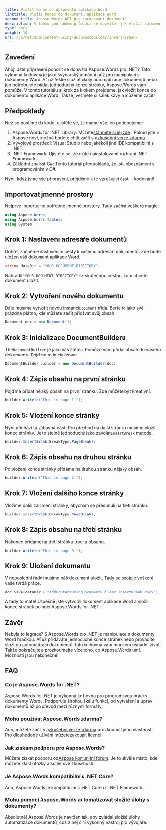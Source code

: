 ```yaml
---
title: Vložit konec do dokumentu aplikace Word
linktitle: Vložit konec do dokumentu aplikace Word
second_title: Aspose.Words API pro zpracování dokumentů
description: V tomto podrobném průvodci se dozvíte, jak vložit zalomení do dokumentu aplikace Word pomocí Aspose.Words for .NET. Ideální pro vývojáře, kteří chtějí zvládnout manipulaci s dokumenty.
type: docs
weight: 10
url: /cs/net/add-content-using-documentbuilder/insert-break/
---
```

## Zavedení

Ahoj! Jste připraveni ponořit se do světa Aspose.Words pro .NET? Tato výkonná knihovna je jako švýcarský armádní nůž pro manipulaci s dokumenty Word. Ať už řešíte složité úkoly automatizace dokumentů nebo jen potřebujete přidat jednoduchý konec stránky, Aspose.Words vám pomůže. V tomto tutoriálu si krok za krokem projdeme, jak vložit konce do dokumentu aplikace Word. Takže, vezměte si šálek kávy a můžeme začít!

## Předpoklady

Než se pustíme do kódu, ujistěte se, že máme vše, co potřebujeme:

1.  Aspose.Words for .NET Library: Můžete[stáhněte si jej zde](https://releases.aspose.com/words/net/) . Pokud jste v Aspose noví, možná budete chtít začít s a[zkušební verze zdarma](https://releases.aspose.com/).
2. Vývojové prostředí: Visual Studio nebo jakékoli jiné IDE kompatibilní s .NET.
3. .NET Framework: Ujistěte se, že máte nainstalované rozhraní .NET Framework.
4. Základní znalost C#: Tento tutoriál předpokládá, že jste obeznámeni s programováním v C#.

Nyní, když jsme vše připraveni, přejděme k té vzrušující části – kódování!

## Importovat jmenné prostory

Nejprve importujme potřebné jmenné prostory. Tady začíná veškerá magie.

```csharp
using Aspose.Words;
using Aspose.Words.Tables;
using System;
```

## Krok 1: Nastavení adresáře dokumentů

Dobře, začněme nastavením cesty k našemu adresáři dokumentů. Zde bude uložen váš dokument aplikace Word.

```csharp
string dataDir = "YOUR DOCUMENT DIRECTORY";
```

 Nahradit`"YOUR DOCUMENT DIRECTORY"` se skutečnou cestou, kam chcete dokument uložit.

## Krok 2: Vytvoření nového dokumentu

 Dále musíme vytvořit novou instanci`Document` třída. Berte to jako své prázdné plátno, kde můžete začít přidávat svůj obsah.

```csharp
Document doc = new Document();
```

## Krok 3: Inicializace DocumentBuilderu

The`DocumentBuilder` je jako váš štětec. Pomůže vám přidat obsah do vašeho dokumentu. Pojďme to inicializovat.

```csharp
DocumentBuilder builder = new DocumentBuilder(doc);
```

## Krok 4: Zápis obsahu na první stránku

Pojďme přidat nějaký obsah na první stránku. Zde můžete být kreativní.

```csharp
builder.Writeln("This is page 1.");
```

## Krok 5: Vložení konce stránky

 Nyní přichází ta zábavná část. Pro přechod na další stránku musíme vložit konec stránky. Je to stejně jednoduché jako zavolat`InsertBreak` metoda.

```csharp
builder.InsertBreak(BreakType.PageBreak);
```

## Krok 6: Zápis obsahu na druhou stránku

Po vložení konce stránky přidáme na druhou stránku nějaký obsah.

```csharp
builder.Writeln("This is page 2.");
```

## Krok 7: Vložení dalšího konce stránky

Vložíme další zalomení stránky, abychom se přesunuli na třetí stránku.

```csharp
builder.InsertBreak(BreakType.PageBreak);
```

## Krok 8: Zápis obsahu na třetí stránku

Nakonec přidáme na třetí stránku trochu obsahu.

```csharp
builder.Writeln("This is page 3.");
```

## Krok 9: Uložení dokumentu

V neposlední řadě musíme náš dokument uložit. Tady se spojuje veškerá vaše tvrdá práce.

```csharp
doc.Save(dataDir + "AddContentUsingDocumentBuilder.InsertBreak.docx");
```

A tady to máte! Úspěšně jste vytvořili dokument aplikace Word a vložili konce stránek pomocí Aspose.Words for .NET.

## Závěr

Nebyla to legrace? S Aspose.Words pro .NET je manipulace s dokumenty Word hračkou. Ať už přidáváte jednoduché konce stránek nebo provádíte složitou automatizaci dokumentů, tato knihovna vám mnohem usnadní život. Takže pokračujte a prozkoumejte více toho, co Aspose.Words umí. Možnosti jsou nekonečné!

## FAQ

### Co je Aspose.Words for .NET?
Aspose.Words for .NET je výkonná knihovna pro programovou práci s dokumenty Wordu. Podporuje širokou škálu funkcí, od vytváření a úprav dokumentů až po převod mezi různými formáty.

### Mohu používat Aspose.Words zdarma?
 Ano, můžete začít s a[zkušební verze zdarma](https://releases.aspose.com/) prozkoumat jeho vlastnosti. Pro dlouhodobé užívání můžete[zakoupit licenci](https://purchase.aspose.com/buy).

### Jak získám podporu pro Aspose.Words?
 Můžete získat podporu od[Aspose komunitní fórum](https://forum.aspose.com/c/words/8). Je to skvělé místo, kde můžete klást otázky a sdílet své zkušenosti.

### Je Aspose.Words kompatibilní s .NET Core?
Ano, Aspose.Words je kompatibilní s .NET Core i s .NET Framework.

### Mohu pomocí Aspose.Words automatizovat složité úlohy s dokumenty?
Absolutně! Aspose.Words je navržen tak, aby zvládal složité úlohy automatizace dokumentů, což z něj činí výkonný nástroj pro vývojáře.